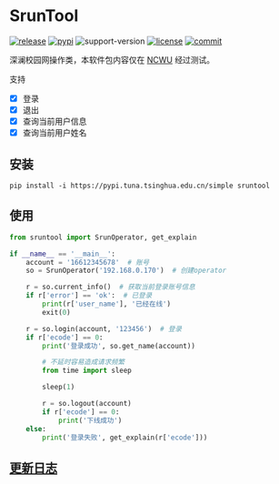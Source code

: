 # SrunTool

[![release](https://github.com/AkagiYui/SrunTool/workflows/release/badge.svg)](https://github.com/AkagiYui/SrunTool/actions?query=workflow%3Abuild)  [![pypi](https://img.shields.io/pypi/v/sruntool.svg)](https://pypi.org/project/sruntool/)  ![support-version](https://img.shields.io/pypi/pyversions/sruntool)  [![license](https://img.shields.io/github/license/AkagiYui/SrunTool)](https://github.com/AkagiYui/SrunTool/blob/master/LICENSE)  [![commit](https://img.shields.io/github/last-commit/AkagiYui/SrunTool)](https://github.com/AkagiYui/SrunTool/commits/master)

深澜校园网操作类，本软件包内容仅在 [NCWU](https://www.ncwu.edu.cn/) 经过测试。

支持

- [x] 登录
- [x] 退出
- [x] 查询当前用户信息
- [x] 查询当前用户姓名

## 安装

```shell
pip install -i https://pypi.tuna.tsinghua.edu.cn/simple sruntool
```

## 使用

```python
from sruntool import SrunOperator, get_explain

if __name__ == '__main__':
    account = '16612345678'  # 账号
    so = SrunOperator('192.168.0.170')  # 创建operator

    r = so.current_info()  # 获取当前登录账号信息
    if r['error'] == 'ok':  # 已登录
        print(r['user_name'], '已经在线')
        exit(0)

    r = so.login(account, '123456')  # 登录
    if r['ecode'] == 0:
        print('登录成功', so.get_name(account))

        # 不延时容易造成请求频繁
        from time import sleep

        sleep(1)

        r = so.logout(account)
        if r['ecode'] == 0:
            print('下线成功')
    else:
        print('登录失败', get_explain(r['ecode']))
```

## [更新日志](https://github.com/AkagiYui/SrunTool/blob/master/Changelog.md)
